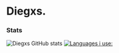 

# Diegxs.


### Stats

![Diegxs GitHub stats](https://github-readme-stats.vercel.app/api?username=Diegxs&show_icons=true&theme=radical&height=100) [![Languages i use:](https://github-readme-stats.vercel.app/api/top-langs/?username=Diegxs)](https://www.youtube.com/channel/UCmL0DXnwaQTm50SMCK-in6Q)


